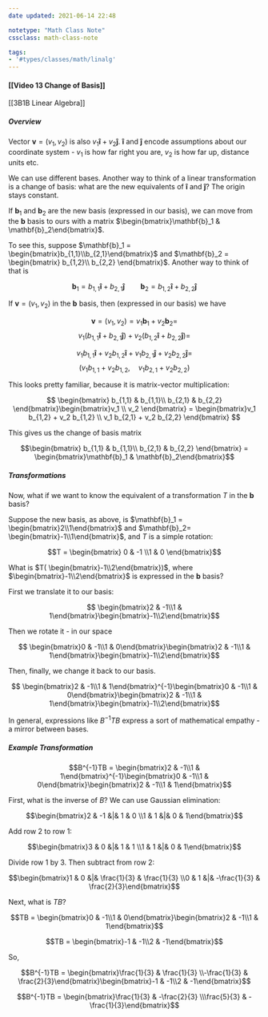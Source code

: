 ```yaml
---
date updated: 2021-06-14 22:48

notetype: "Math Class Note"
cssclass: math-class-note

tags: 
- '#types/classes/math/linalg'
---
```


#### [[Video 13 Change of Basis]]
[[3B1B Linear Algebra]]

##### Overview

Vector $\mathbf{v} = (v_1, v_2)$ is also $v_1 \mathbf{\hat{i}} + v_2\mathbf{\hat{j}}$. $\mathbf{\hat{i}}$ and $\mathbf{\hat{j}}$ encode assumptions about our coordinate system - $v_1$ is how far right you are, $v_2$ is how far up, distance units etc. 

We can use different bases. Another way to think of a linear transformation is a change of basis: what are the new equivalents of $\mathbf{\hat{i}}$ and $\mathbf{\hat{j}}$? The origin stays constant. 

If $\mathbf{b}_1$ and $\mathbf{b}_2$ are the new basis (expressed in our basis), we can move from the $\mathbf{b}$ basis to ours with a matrix $\begin{bmatrix}\mathbf{b}_1 & \mathbf{b}_2\end{bmatrix}$.

To see this, suppose $\mathbf{b}_1 = \begin{bmatrix}b_{1,1}\\b_{2,1}\end{bmatrix}$ and $\mathbf{b}_2 = \begin{bmatrix} b_{1,2}\\ b_{2,2} \end{bmatrix}$. Another way to think of that is 

$$\mathbf{b}_1 = b_{1,1}\mathbf{\hat{i}} + b_{2,1} \mathbf{\hat{j}} \qquad \mathbf{b}_2 = b_{1,2}\mathbf{\hat{i}} + b_{2,2}\mathbf{\hat{j}}$$

If $\mathbf{v} = (v_1, v_2)$ in the $\mathbf{b}$ basis, then (expressed in our basis) we have 

$$\mathbf{v}  = (v_1, v_2) = v_1\mathbf{b}_1  + v_2\mathbf{b}_2 = $$ 
$$v_1( b_{1,1}\mathbf{\hat{i}} + b_{2,1} \mathbf{\hat{j}}) + v_2(
b_{1,2}\mathbf{\hat{i}} + b_{2,2}\mathbf{\hat{j}}) = $$

$$ v_1 b_{1,1}\mathbf{\hat{i}} + v_2
b_{1,2}\mathbf{\hat{i}} + v_1  b_{2,1} \mathbf{\hat{j}} + v_2 b_{2,2}\mathbf{\hat{j}}  = $$ 
$$ (v_1 b_{1,1} +  v_2
b_{1,2}, \quad v_1  b_{2,1} + v_2 b_{2,2} )$$

This looks pretty familiar, because it is matrix-vector multiplication:

$$ \begin{bmatrix} b_{1,1} & b_{1,1}\\ b_{2,1} & b_{2,2} \end{bmatrix}\begin{bmatrix}v_1 \\ v_2 \end{bmatrix} = \begin{bmatrix}v_1 b_{1,2} +  v_2
b_{1,2} \\ v_1  b_{2,1} + v_2 b_{2,2} \end{bmatrix} $$

This gives us the change of basis matrix 

$$\begin{bmatrix} b_{1,1} & b_{1,1}\\ b_{2,1} & b_{2,2} \end{bmatrix} = \begin{bmatrix}\mathbf{b}_1 & \mathbf{b}_2\end{bmatrix}$$

##### Transformations

Now, what if we want to know the equivalent of a transformation $T$ in the $\mathbf{b}$ basis? 


Suppose the new basis, as above, is $\mathbf{b}_1 = \begin{bmatrix}2\\1\end{bmatrix}$ and $\mathbf{b}_2= \begin{bmatrix}-1\\1\end{bmatrix}$, and $T$ is a simple rotation: 

$$T = \begin{bmatrix} 0 & -1 \\1 & 0 \end{bmatrix}$$

What is $T( \begin{bmatrix}-1\\2\end{bmatrix})$, where $\begin{bmatrix}-1\\2\end{bmatrix}$ is expressed in the $\mathbf{b}$ basis?

First we translate it to our basis:

$$ \begin{bmatrix}2 & -1\\1 & 1\end{bmatrix}\begin{bmatrix}-1\\2\end{bmatrix}$$

Then we rotate it - in our space


$$ \begin{bmatrix}0 & -1\\1 & 0\end{bmatrix}\begin{bmatrix}2 & -1\\1 & 1\end{bmatrix}\begin{bmatrix}-1\\2\end{bmatrix}$$

Then, finally, we change it back to our basis. 


$$ \begin{bmatrix}2 & -1\\1 & 1\end{bmatrix}^{-1}\begin{bmatrix}0 & -1\\1 & 0\end{bmatrix}\begin{bmatrix}2 & -1\\1 & 1\end{bmatrix}\begin{bmatrix}-1\\2\end{bmatrix}$$

In general, expressions like $B^{-1}TB$ express a sort of mathematical empathy - a mirror between bases. 


##### Example Transformation

$$B^{-1}TB = \begin{bmatrix}2 & -1\\1 & 1\end{bmatrix}^{-1}\begin{bmatrix}0 & -1\\1 & 0\end{bmatrix}\begin{bmatrix}2 & -1\\1 & 1\end{bmatrix}$$

First, what is the inverse of $B$? We can use Gaussian elimination:

$$\begin{bmatrix}2 & -1 &|& 1 & 0 \\1 & 1 &|& 0 & 1\end{bmatrix}$$

Add row 2 to row 1:

$$\begin{bmatrix}3 & 0 &|& 1 & 1 \\1 & 1 &|& 0 & 1\end{bmatrix}$$

Divide row 1 by 3. Then subtract from row 2:


$$\begin{bmatrix}1 & 0 &|& \frac{1}{3} & \frac{1}{3} \\0 & 1 &|& -\frac{1}{3} & \frac{2}{3}\end{bmatrix}$$

Next, what is $TB$?

$$TB = \begin{bmatrix}0 & -1\\1 & 0\end{bmatrix}\begin{bmatrix}2 & -1\\1 & 1\end{bmatrix}$$

$$TB = \begin{bmatrix}-1 & -1\\2 & -1\end{bmatrix}$$

So, 

$$B^{-1}TB = \begin{bmatrix}\frac{1}{3} & \frac{1}{3} \\-\frac{1}{3} & \frac{2}{3}\end{bmatrix}\begin{bmatrix}-1 & -1\\2 & -1\end{bmatrix}$$

$$B^{-1}TB = \begin{bmatrix}\frac{1}{3} & -\frac{2}{3} \\\frac{5}{3} & -\frac{1}{3}\end{bmatrix}$$


